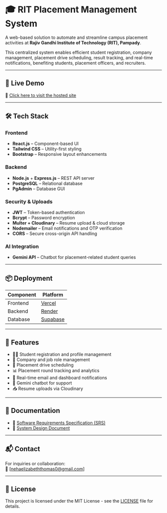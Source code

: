 # 🎓 RIT Placement Management System

A web-based solution to automate and streamline campus placement activities at **Rajiv Gandhi Institute of Technology (RIT), Pampady**.

This centralized system enables efficient student registration, company management, placement drive scheduling, result tracking, and real-time notifications, benefiting students, placement officers, and recruiters.

---

## 🚀 Live Demo

🔗 [Click here to visit the hosted site](https://placement-app-iota.vercel.app/)  

---

## 🛠️ Tech Stack

### Frontend
- **React.js** – Component-based UI
- **Tailwind CSS** – Utility-first styling
- **Bootstrap** – Responsive layout enhancements

### Backend
- **Node.js** + **Express.js** – REST API server
- **PostgreSQL** – Relational database
- **PgAdmin** – Database GUI

### Security & Uploads
- **JWT** – Token-based authentication
- **Bcrypt** – Password encryption
- **Multer + Cloudinary** – Resume upload & cloud storage
- **Nodemailer** – Email notifications and OTP verification
- **CORS** – Secure cross-origin API handling

### AI Integration
- **Gemini API** – Chatbot for placement-related student queries

---

## 📦 Deployment

| Component      | Platform   |
|----------------|------------|
| Frontend       | [Vercel](https://vercel.com) |
| Backend        | [Render](https://render.com) |
| Database       | [Supabase](https://supabase.com) |

---

## 📂 Features

- 👨‍🎓 Student registration and profile management
- 🏢 Company and job role management
- 📆 Placement drive scheduling
- 📊 Placement round tracking and analytics
- 📩 Real-time email and dashboard notifications
- 🤖 Gemini chatbot for support
- 📥 Resume uploads via Cloudinary

---

## 📄 Documentation

- 📘 [Software Requirements Specification (SRS)](docs/srs.pdf)
- 🧩 [System Design Document](docs/design.pdf)

---


## 📬 Contact

For inquiries or collaboration:  
📧 [nehaelizabeththomas0@gmail.com]  

---

## 📜 License

This project is licensed under the MIT License - see the [LICENSE](LICENSE) file for details.
